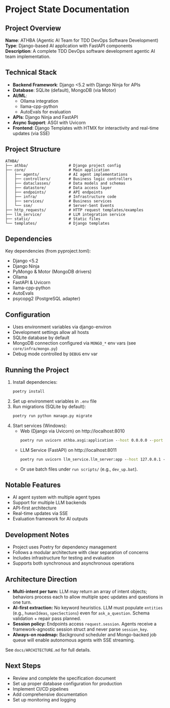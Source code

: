 # Project State Documentation

## Project Overview
**Name**: ATHBA (Agentic AI Team for TDD DevOps Software Development)  
**Type**: Django-based AI application with FastAPI components  
**Description**: A complete TDD DevOps software development agentic AI team implementation.

## Technical Stack
- **Backend Framework**: Django <5.2 with Django Ninja for APIs
- **Database**: SQLite (default), MongoDB (via Motor)
- **AI/ML**: 
  - Ollama integration
  - llama-cpp-python
  - AutoEvals for evaluation
- **APIs**: Django Ninja and FastAPI
- **Async Support**: ASGI with Uvicorn
- **Frontend**: Django Templates with HTMX for interactivity and real-time updates (via SSE)

## Project Structure
```
ATHBA/
├── athba/                  # Django project config
├── core/                   # Main application
│   ├── agents/             # AI agent implementations
│   ├── controllers/        # Business logic controllers
│   ├── dataclasses/        # Data models and schemas
│   ├── datastore/          # Data access layer
│   ├── endpoints/          # API endpoints
│   ├── infra/              # Infrastructure code
│   ├── services/           # Business services
│   └── sse/                # Server-Sent Events
├── http_requests/          # HTTP request templates/examples
├── llm_service/            # LLM integration service
├── static/                 # Static files
└── templates/              # Django templates
```

## Dependencies
Key dependencies (from pyproject.toml):
- Django <5.2
- Django Ninja
- PyMongo & Motor (MongoDB drivers)
- Ollama
- FastAPI & Uvicorn
- llama-cpp-python
- AutoEvals
- psycopg2 (PostgreSQL adapter)

## Configuration
- Uses environment variables via django-environ
- Development settings allow all hosts
- SQLite database by default
- MongoDB connection configured via `MONGO_*` env vars (see `core/infra/mongo.py`)
- Debug mode controlled by `DEBUG` env var

## Running the Project
1. Install dependencies:
   ```bat
   poetry install
   ```
2. Set up environment variables in `.env` file
3. Run migrations (SQLite by default):
   ```bat
   poetry run python manage.py migrate
   ```
4. Start services (Windows):
   - Web (Django via Uvicorn) on http://localhost:8010
     ```bat
     poetry run uvicorn athba.asgi:application --host 0.0.0.0 --port 8010 --reload
     ```
   - LLM Service (FastAPI) on http://localhost:8011
     ```bat
     poetry run uvicorn llm_service.llm_server:app --host 127.0.0.1 --port 8011 --reload
     ```
   - Or use batch files under `run scripts/` (e.g., `dev_up.bat`).

## Notable Features
- AI agent system with multiple agent types
- Support for multiple LLM backends
- API-first architecture
- Real-time updates via SSE
- Evaluation framework for AI outputs

## Development Notes
- Project uses Poetry for dependency management
- Follows a modular architecture with clear separation of concerns
- Includes infrastructure for testing and evaluation
- Supports both synchronous and asynchronous operations
 
## Architecture Direction

- **Multi-intent per turn:** LLM may return an array of intent objects; behaviors process each to allow multiple spec updates and questions in one turn.
- **AI-first extraction:** No keyword heuristics. LLM must populate `entities` (e.g., `humanIdeas`, `specSections`) even for `ask_a_question`. Schema validation + repair pass planned.
- **Session policy:** Endpoints access `request.session`. Agents receive a framework-agnostic session struct and never parse `session_key`.
- **Always-on roadmap:** Background scheduler and Mongo-backed job queue will enable autonomous agents with SSE streaming.

See `docs/ARCHITECTURE.md` for full details.

## Next Steps
- Review and complete the specification document
- Set up proper database configuration for production
- Implement CI/CD pipelines
- Add comprehensive documentation
- Set up monitoring and logging
